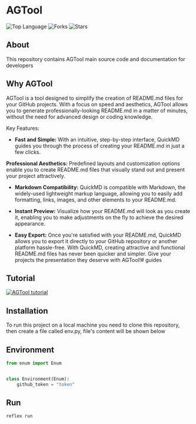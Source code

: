 # AGTool
![Top Language](https://img.shields.io/github/languages/top/aquelaronte/aquelaronte_git_tool?style=for-the-badge&color=%2300AABB) ![Forks](https://img.shields.io/github/forks/aquelaronte/aquelaronte_git_tool?style=for-the-badge&color=%23AA0067) ![Stars](https://img.shields.io/github/stars/aquelaronte/aquelaronte_git_tool?style=for-the-badge&color=%23ffff00) 
## About
This repository contains AGTool main source code and documentation for developers
 ## Why AGTool
 AGTool is a tool designed to simplify the creation of README.md files for your GitHub projects. With a focus on speed and aesthetics, AGTool allows you to generate professionally-looking README.md in a matter of minutes, without the need for advanced design or coding knowledge.

Key Features:

- **Fast and Simple:** With an intuitive, step-by-step interface, QuickMD guides you through the process of creating your README.md in just a few clicks.

**Professional Aesthetics:** Predefined layouts and customization options enable you to create README.md files that visually stand out and present your project attractively.

- **Markdown Compatibility:** QuickMD is compatible with Markdown, the widely-used lightweight markup language, allowing you to easily add formatting, links, images, and other elements to your README.md.

- **Instant Preview:** Visualize how your README.md will look as you create it, enabling you to make adjustments on the fly to achieve the desired appearance.

- **Easy Export:** Once you're satisfied with your README.md, QuickMD allows you to export it directly to your GitHub repository or another platform hassle-free. With QuickMD, creating attractive and functional README.md files has never been quicker and simpler. Give your projects the presentation they deserve with AGTool!# guides

## Tutorial

[![AGTool tutorial](https://img.youtube.com/vi/sJp-ImEA9xM/mqdefault.jpg)](https://www.youtube.com/watch?v=sJp-ImEA9xM)

## Installation

To run this project on a local machine you need to clone this repository, then create a file called env.py, file's content will be shown below

## Environment

```python
from enum import Enum


class Environment(Enum):
    github_token = "token"
```

## Run

```bash
reflex run
```

